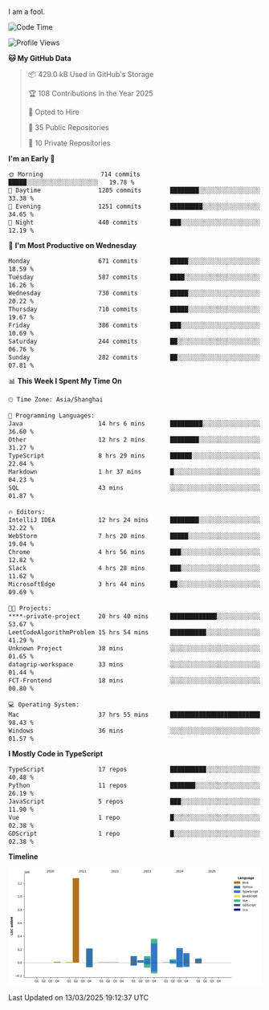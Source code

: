 I am a fool.

<!--START_SECTION:waka-->
![Code Time](http://img.shields.io/badge/Code%20Time-2%2C721%20hrs%2019%20mins-blue)

![Profile Views](http://img.shields.io/badge/Profile%20Views-4-blue)

**🐱 My GitHub Data** 

> 📦 429.0 kB Used in GitHub's Storage 
 > 
> 🏆 108 Contributions in the Year 2025
 > 
> 💼 Opted to Hire
 > 
> 📜 35 Public Repositories 
 > 
> 🔑 10 Private Repositories 
 > 
**I'm an Early 🐤** 

```text
🌞 Morning                714 commits         █████░░░░░░░░░░░░░░░░░░░░   19.78 % 
🌆 Daytime                1205 commits        ████████░░░░░░░░░░░░░░░░░   33.38 % 
🌃 Evening                1251 commits        █████████░░░░░░░░░░░░░░░░   34.65 % 
🌙 Night                  440 commits         ███░░░░░░░░░░░░░░░░░░░░░░   12.19 % 
```
📅 **I'm Most Productive on Wednesday** 

```text
Monday                   671 commits         █████░░░░░░░░░░░░░░░░░░░░   18.59 % 
Tuesday                  587 commits         ████░░░░░░░░░░░░░░░░░░░░░   16.26 % 
Wednesday                730 commits         █████░░░░░░░░░░░░░░░░░░░░   20.22 % 
Thursday                 710 commits         █████░░░░░░░░░░░░░░░░░░░░   19.67 % 
Friday                   386 commits         ███░░░░░░░░░░░░░░░░░░░░░░   10.69 % 
Saturday                 244 commits         ██░░░░░░░░░░░░░░░░░░░░░░░   06.76 % 
Sunday                   282 commits         ██░░░░░░░░░░░░░░░░░░░░░░░   07.81 % 
```


📊 **This Week I Spent My Time On** 

```text
🕑︎ Time Zone: Asia/Shanghai

💬 Programming Languages: 
Java                     14 hrs 6 mins       █████████░░░░░░░░░░░░░░░░   36.60 % 
Other                    12 hrs 2 mins       ████████░░░░░░░░░░░░░░░░░   31.27 % 
TypeScript               8 hrs 29 mins       ██████░░░░░░░░░░░░░░░░░░░   22.04 % 
Markdown                 1 hr 37 mins        █░░░░░░░░░░░░░░░░░░░░░░░░   04.23 % 
SQL                      43 mins             ░░░░░░░░░░░░░░░░░░░░░░░░░   01.87 % 

🔥 Editors: 
IntelliJ IDEA            12 hrs 24 mins      ████████░░░░░░░░░░░░░░░░░   32.22 % 
WebStorm                 7 hrs 20 mins       █████░░░░░░░░░░░░░░░░░░░░   19.04 % 
Chrome                   4 hrs 56 mins       ███░░░░░░░░░░░░░░░░░░░░░░   12.82 % 
Slack                    4 hrs 28 mins       ███░░░░░░░░░░░░░░░░░░░░░░   11.62 % 
MicrosoftEdge            3 hrs 44 mins       ██░░░░░░░░░░░░░░░░░░░░░░░   09.69 % 

🐱‍💻 Projects: 
****-private-project     20 hrs 40 mins      █████████████░░░░░░░░░░░░   53.67 % 
LeetCodeAlgorithmProblem 15 hrs 54 mins      ██████████░░░░░░░░░░░░░░░   41.29 % 
Unknown Project          38 mins             ░░░░░░░░░░░░░░░░░░░░░░░░░   01.65 % 
datagrip-workspace       33 mins             ░░░░░░░░░░░░░░░░░░░░░░░░░   01.44 % 
FCT-Frontend             18 mins             ░░░░░░░░░░░░░░░░░░░░░░░░░   00.80 % 

💻 Operating System: 
Mac                      37 hrs 55 mins      █████████████████████████   98.43 % 
Windows                  36 mins             ░░░░░░░░░░░░░░░░░░░░░░░░░   01.57 % 
```

**I Mostly Code in TypeScript** 

```text
TypeScript               17 repos            ██████████░░░░░░░░░░░░░░░   40.48 % 
Python                   11 repos            ███████░░░░░░░░░░░░░░░░░░   26.19 % 
JavaScript               5 repos             ███░░░░░░░░░░░░░░░░░░░░░░   11.90 % 
Vue                      1 repo              █░░░░░░░░░░░░░░░░░░░░░░░░   02.38 % 
GDScript                 1 repo              █░░░░░░░░░░░░░░░░░░░░░░░░   02.38 % 
```



**Timeline**

![Lines of Code chart](https://raw.githubusercontent.com/VeejaLiu/VeejaLiu/master/assets/bar_graph.png)


 Last Updated on 13/03/2025 19:12:37 UTC
<!--END_SECTION:waka-->
